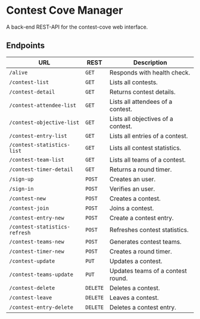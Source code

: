 # Contest Cove Manager

A back-end REST-API for the contest-cove web interface.

## Endpoints

| URL                           | REST     | Description                        |
| ----------------------------- | -------- | ---------------------------------- |
| `/alive`                      | `GET`    | Responds with health check.        |
| `/contest-list`               | `GET`    | Lists all contests.                |
| `/contest-detail`             | `GET`    | Returns contest details.           |
| `/contest-attendee-list`      | `GET`    | Lists all attendees of a contest.  |
| `/contest-objective-list`     | `GET`    | Lists all objectives of a contest. |
| `/contest-entry-list`         | `GET`    | Lists all entries of a contest.    |
| `/contest-statistics-list`    | `GET`    | Lists all contest statistics.      |
| `/contest-team-list`          | `GET`    | Lists all teams of a contest.      |
| `/contest-timer-detail`       | `GET`    | Returns a round timer.             |
| `/sign-up`                    | `POST`   | Creates an user.                   |
| `/sign-in`                    | `POST`   | Verifies an user.                  |
| `/contest-new`                | `POST`   | Creates a contest.                 |
| `/contest-join`               | `POST`   | Joins a contest.                   |
| `/contest-entry-new`          | `POST`   | Create a contest entry.            |
| `/contest-statistics-refresh` | `POST`   | Refreshes contest statistics.      |
| `/contest-teams-new`          | `POST`   | Generates contest teams.           |
| `/contest-timer-new`          | `POST`   | Creates a round timer.             |
| `/contest-update`             | `PUT`    | Updates a contest.                 |
| `/contest-teams-update`       | `PUT`    | Updates teams of a contest round.  |
| `/contest-delete`             | `DELETE` | Deletes a contest.                 |
| `/contest-leave`              | `DELETE` | Leaves a contest.                  |
| `/contest-entry-delete`       | `DELETE` | Deletes a contest entry.           |
